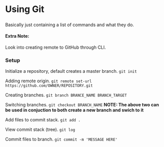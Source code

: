 # Using Git
#####
Basically just containing a list of commands and what they do.

#### Extra Note:
Look into creating remote to GitHub through CLI.

### Setup
Initialize a repository, default creates a master branch.
```git init```

Adding remote origin.
```git remote set-url https://github.com/OWNER/REPOSITORY.git```

Creating branches.
```git branch BRANCE_NAME BRANCH_TARGET```

Switching branches.
```git checkout BRANCH_NAME```
**NOTE: The above two can be used in conjuction to both create a new branch and swich to it**

Add files to commit stack.
```git add .```

View commit stack (tree).
```git log```

Commit files to branch.
```git commit -m 'MESSAGE HERE'```

